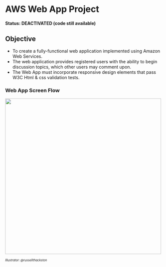 # AWS Web App Project
#### Status: DEACTIVATED (code still available)

## Objective
- To create a fully-functional web application implemented using Amazon Web Services.
- The web application provides registered users with the ability to begin discussion topics, which other users may comment upon.
- The Web App must incorporate responsive design elements that pass W3C Html & css validation tests.

### Web App Screen Flow

<img src="https://georgiasouthern.desire2learn.com/content/enforced/388490-19120.19122.201801/IT%205233%20Web%20App%20Screen%20Flow.jpg?d2lSessionVal=zy6bt6Cot6jPHyHyKRrZrtWJd&ou=388490" width="500" height="500">

<sub><sup>*Illustrator: @russellthackston*</sub></sup>

